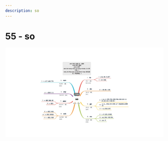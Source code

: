 ```yaml
---
description: so
---
```


# 55 - so



![Image text](https://raw.githubusercontent.com/rulinma/ai-word/master/images/55-so.jpg)


